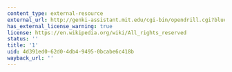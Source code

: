 ```yaml
---
content_type: external-resource
external_url: http://genki-assistant.mit.edu/cgi-bin/opendrill.cgi?blueprintid=397
has_external_license_warning: true
license: https://en.wikipedia.org/wiki/All_rights_reserved
status: ''
title: '1'
uid: 4d391ed0-62d0-4db4-9495-0bcabe6c418b
wayback_url: ''
---
```

